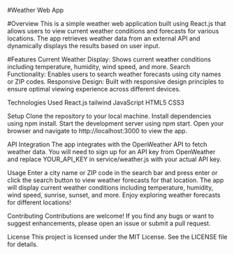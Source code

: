 
#Weather Web App

#Overview
This is a simple weather web application built using React.js that allows users to view current weather conditions and forecasts for various locations. The app retrieves weather data from an external API and dynamically displays the results based on user input.

#Features
Current Weather Display: Shows current weather conditions including temperature, humidity, wind speed, and more.
Search Functionality: Enables users to search weather forecasts using city names or ZIP codes.
Responsive Design: Built with responsive design principles to ensure optimal viewing experience across different devices.

Technologies Used
React.js
tailwind 
JavaScript
HTML5
CSS3

Setup
Clone the repository to your local machine.
Install dependencies using npm install.
Start the development server using npm start.
Open your browser and navigate to http://localhost:3000 to view the app.

API Integration
The app integrates with the OpenWeather API to fetch weather data. You will need to sign up for an API key from OpenWeather and replace YOUR_API_KEY in service/weather.js with your actual API key.

Usage
Enter a city name or ZIP code in the search bar and press enter or click the search button to view weather forecasts for that location.
The app will display current weather conditions including temperature, humidity, wind speed, sunrise, sunset, and more.
Enjoy exploring weather forecasts for different locations!

Contributing
Contributions are welcome! If you find any bugs or want to suggest enhancements, please open an issue or submit a pull request.

License
This project is licensed under the MIT License. See the LICENSE file for details.
